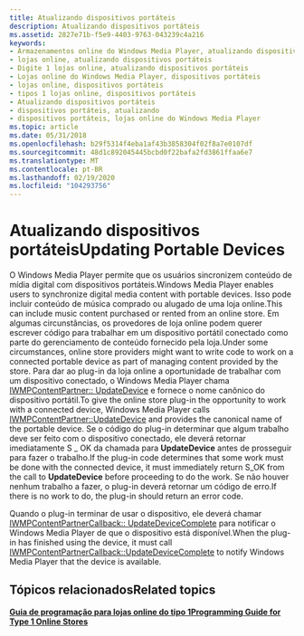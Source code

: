 ```yaml
---
title: Atualizando dispositivos portáteis
description: Atualizando dispositivos portáteis
ms.assetid: 2827e71b-f5e9-4403-9763-043239c4a216
keywords:
- Armazenamentos online do Windows Media Player, atualizando dispositivos portáteis
- lojas online, atualizando dispositivos portáteis
- Digite 1 lojas online, atualizando dispositivos portáteis
- Lojas online do Windows Media Player, dispositivos portáteis
- lojas online, dispositivos portáteis
- tipos 1 lojas online, dispositivos portáteis
- Atualizando dispositivos portáteis
- dispositivos portáteis, atualizando
- dispositivos portáteis, lojas online do Windows Media Player
ms.topic: article
ms.date: 05/31/2018
ms.openlocfilehash: b29f5314f4eba1af43b3858304f02f8a7e0107df
ms.sourcegitcommit: 48d1c892045445bcbd0f22bafa2fd3861ffaa6e7
ms.translationtype: MT
ms.contentlocale: pt-BR
ms.lasthandoff: 02/19/2020
ms.locfileid: "104293756"
---
```

# <a name="updating-portable-devices"></a><span data-ttu-id="5e9ef-112">Atualizando dispositivos portáteis</span><span class="sxs-lookup"><span data-stu-id="5e9ef-112">Updating Portable Devices</span></span>

<span data-ttu-id="5e9ef-113">O Windows Media Player permite que os usuários sincronizem conteúdo de mídia digital com dispositivos portáteis.</span><span class="sxs-lookup"><span data-stu-id="5e9ef-113">Windows Media Player enables users to synchronize digital media content with portable devices.</span></span> <span data-ttu-id="5e9ef-114">Isso pode incluir conteúdo de música comprado ou alugado de uma loja online.</span><span class="sxs-lookup"><span data-stu-id="5e9ef-114">This can include music content purchased or rented from an online store.</span></span> <span data-ttu-id="5e9ef-115">Em algumas circunstâncias, os provedores de loja online podem querer escrever código para trabalhar em um dispositivo portátil conectado como parte do gerenciamento de conteúdo fornecido pela loja.</span><span class="sxs-lookup"><span data-stu-id="5e9ef-115">Under some circumstances, online store providers might want to write code to work on a connected portable device as part of managing content provided by the store.</span></span> <span data-ttu-id="5e9ef-116">Para dar ao plug-in da loja online a oportunidade de trabalhar com um dispositivo conectado, o Windows Media Player chama [IWMPContentPartner:: UpdateDevice](/previous-versions/windows/desktop/api/contentpartner/nf-contentpartner-iwmpcontentpartner-updatedevice) e fornece o nome canônico do dispositivo portátil.</span><span class="sxs-lookup"><span data-stu-id="5e9ef-116">To give the online store plug-in the opportunity to work with a connected device, Windows Media Player calls [IWMPContentPartner::UpdateDevice](/previous-versions/windows/desktop/api/contentpartner/nf-contentpartner-iwmpcontentpartner-updatedevice) and provides the canonical name of the portable device.</span></span> <span data-ttu-id="5e9ef-117">Se o código do plug-in determinar que algum trabalho deve ser feito com o dispositivo conectado, ele deverá retornar imediatamente S \_ OK da chamada para **UpdateDevice** antes de prosseguir para fazer o trabalho.</span><span class="sxs-lookup"><span data-stu-id="5e9ef-117">If the plug-in code determines that some work must be done with the connected device, it must immediately return S\_OK from the call to **UpdateDevice** before proceeding to do the work.</span></span> <span data-ttu-id="5e9ef-118">Se não houver nenhum trabalho a fazer, o plug-in deverá retornar um código de erro.</span><span class="sxs-lookup"><span data-stu-id="5e9ef-118">If there is no work to do, the plug-in should return an error code.</span></span>

<span data-ttu-id="5e9ef-119">Quando o plug-in terminar de usar o dispositivo, ele deverá chamar [IWMPContentPartnerCallback:: UpdateDeviceComplete](/previous-versions/windows/desktop/api/contentpartner/nf-contentpartner-iwmpcontentpartnercallback-updatedevicecomplete) para notificar o Windows Media Player de que o dispositivo está disponível.</span><span class="sxs-lookup"><span data-stu-id="5e9ef-119">When the plug-in has finished using the device, it must call [IWMPContentPartnerCallback::UpdateDeviceComplete](/previous-versions/windows/desktop/api/contentpartner/nf-contentpartner-iwmpcontentpartnercallback-updatedevicecomplete) to notify Windows Media Player that the device is available.</span></span>

## <a name="related-topics"></a><span data-ttu-id="5e9ef-120">Tópicos relacionados</span><span class="sxs-lookup"><span data-stu-id="5e9ef-120">Related topics</span></span>

<dl> <dt>

[<span data-ttu-id="5e9ef-121">**Guia de programação para lojas online do tipo 1**</span><span class="sxs-lookup"><span data-stu-id="5e9ef-121">**Programming Guide for Type 1 Online Stores**</span></span>](programming-guide-for-type-1-online-stores.md)
</dt> </dl>

 

 




